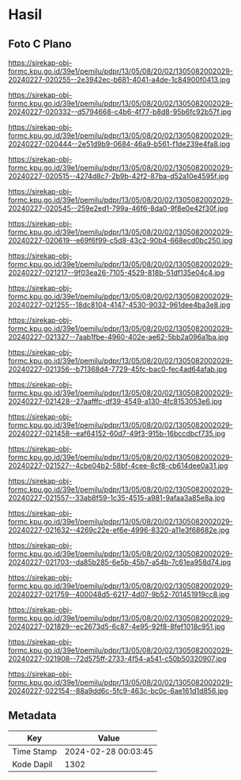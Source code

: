 # Hasil

## Foto C Plano

https://sirekap-obj-formc.kpu.go.id/39e1/pemilu/pdpr/13/05/08/20/02/1305082002029-20240227-020255--2e3942ec-b681-4041-a4de-1c84900f0413.jpg

https://sirekap-obj-formc.kpu.go.id/39e1/pemilu/pdpr/13/05/08/20/02/1305082002029-20240227-020332--d5794668-c4b6-4f77-b8d8-95b6fc92b57f.jpg

https://sirekap-obj-formc.kpu.go.id/39e1/pemilu/pdpr/13/05/08/20/02/1305082002029-20240227-020444--2e51d9b9-0684-46a9-b561-f1de239e4fa8.jpg

https://sirekap-obj-formc.kpu.go.id/39e1/pemilu/pdpr/13/05/08/20/02/1305082002029-20240227-020515--4274d8c7-2b9b-42f2-87ba-d52a10e4595f.jpg

https://sirekap-obj-formc.kpu.go.id/39e1/pemilu/pdpr/13/05/08/20/02/1305082002029-20240227-020545--259e2ed1-799a-46f6-8da0-9f8e0e42f30f.jpg

https://sirekap-obj-formc.kpu.go.id/39e1/pemilu/pdpr/13/05/08/20/02/1305082002029-20240227-020619--e69f6f99-c5d8-43c2-90b4-668ecd0bc250.jpg

https://sirekap-obj-formc.kpu.go.id/39e1/pemilu/pdpr/13/05/08/20/02/1305082002029-20240227-021217--9f03ea26-7105-4529-818b-51df135e04c4.jpg

https://sirekap-obj-formc.kpu.go.id/39e1/pemilu/pdpr/13/05/08/20/02/1305082002029-20240227-021255--18dc8104-4147-4530-9032-961dee4ba3e8.jpg

https://sirekap-obj-formc.kpu.go.id/39e1/pemilu/pdpr/13/05/08/20/02/1305082002029-20240227-021327--7aab1fbe-4960-402e-ae62-5bb2a096a1ba.jpg

https://sirekap-obj-formc.kpu.go.id/39e1/pemilu/pdpr/13/05/08/20/02/1305082002029-20240227-021356--b71368d4-7729-45fc-bac0-fec4ad64afab.jpg

https://sirekap-obj-formc.kpu.go.id/39e1/pemilu/pdpr/13/05/08/20/02/1305082002029-20240227-021428--27aafffc-df39-4549-a130-4fc8153053e6.jpg

https://sirekap-obj-formc.kpu.go.id/39e1/pemilu/pdpr/13/05/08/20/02/1305082002029-20240227-021458--eaf64152-60d7-49f3-915b-16bccdbcf735.jpg

https://sirekap-obj-formc.kpu.go.id/39e1/pemilu/pdpr/13/05/08/20/02/1305082002029-20240227-021527--4cbe04b2-58bf-4cee-8cf8-cb614dee0a31.jpg

https://sirekap-obj-formc.kpu.go.id/39e1/pemilu/pdpr/13/05/08/20/02/1305082002029-20240227-021557--33ab8f59-1c35-4515-a981-9afaa3a85e8a.jpg

https://sirekap-obj-formc.kpu.go.id/39e1/pemilu/pdpr/13/05/08/20/02/1305082002029-20240227-021632--4269c22e-ef6e-4996-8320-a11e3f68682e.jpg

https://sirekap-obj-formc.kpu.go.id/39e1/pemilu/pdpr/13/05/08/20/02/1305082002029-20240227-021703--da85b285-6e5b-45b7-a54b-7c61ea958d74.jpg

https://sirekap-obj-formc.kpu.go.id/39e1/pemilu/pdpr/13/05/08/20/02/1305082002029-20240227-021759--400048d5-6217-4d07-9b52-701451919cc8.jpg

https://sirekap-obj-formc.kpu.go.id/39e1/pemilu/pdpr/13/05/08/20/02/1305082002029-20240227-021829--ec2673d5-6c87-4e95-92f8-8fef1018c951.jpg

https://sirekap-obj-formc.kpu.go.id/39e1/pemilu/pdpr/13/05/08/20/02/1305082002029-20240227-021908--72d575ff-2733-4f54-a541-c50b50320907.jpg

https://sirekap-obj-formc.kpu.go.id/39e1/pemilu/pdpr/13/05/08/20/02/1305082002029-20240227-022154--88a9dd6c-5fc9-463c-bc0c-6ae161d1d856.jpg


## Metadata

| Key        | Value               |
| ---------- | ------------------- |
| Time Stamp | 2024-02-28 00:03:45 |
| Kode Dapil | 1302                |



